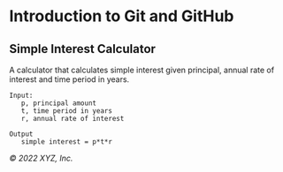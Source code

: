 # Introduction to Git and GitHub

## Simple Interest Calculator

A calculator that calculates simple interest given principal, annual rate of interest and time period in years.

```
Input:
   p, principal amount
   t, time period in years
   r, annual rate of interest
  
Output
   simple interest = p*t*r
```

_© 2022 XYZ, Inc._
